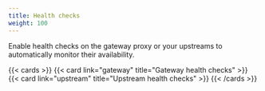 ```yaml
---
title: Health checks
weight: 100
---
```


Enable health checks on the gateway proxy or your upstreams to automatically monitor their availability.

{{< cards >}}
  {{< card link="gateway" title="Gateway health checks" >}}
  {{< card link="upstream" title="Upstream health checks" >}}
{{< /cards >}}
